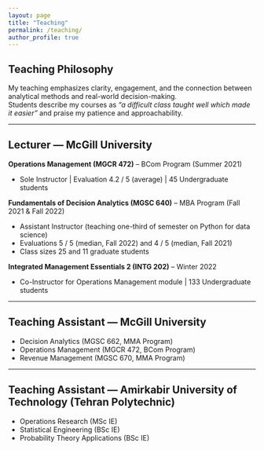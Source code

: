 ```yaml
---
layout: page
title: "Teaching"
permalink: /teaching/
author_profile: true
---
```


## Teaching Philosophy
My teaching emphasizes clarity, engagement, and the connection between analytical methods and real-world decision-making.  
Students describe my courses as *“a difficult class taught well which made it easier”* and praise my patience and approachability.

---

## Lecturer — McGill University
**Operations Management (MGCR 472)** – BCom Program (Summer 2021)  
- Sole Instructor  |  Evaluation 4.2 / 5 (average)  |  45 Undergraduate students  

**Fundamentals of Decision Analytics (MGSC 640)** – MBA Program (Fall 2021 & Fall 2022)  
- Assistant Instructor (teaching one-third of semester on Python for data science)  
- Evaluations 5 / 5 (median, Fall 2022)  and 4 / 5 (median, Fall 2021)  
- Class sizes 25 and 11 graduate students  

**Integrated Management Essentials 2 (INTG 202)** – Winter 2022  
- Co-Instructor for Operations Management module |  133 Undergraduate students  

---

## Teaching Assistant — McGill University
- Decision Analytics (MGSC 662, MMA Program)  
- Operations Management (MGCR 472, BCom Program)  
- Revenue Management (MGSC 670, MMA Program)

---

## Teaching Assistant — Amirkabir University of Technology (Tehran Polytechnic)
- Operations Research (MSc IE)  
- Statistical Engineering (BSc IE)  
- Probability Theory Applications (BSc IE)

